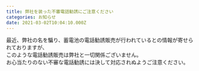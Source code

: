 ```yaml
---
title: 弊社を装った不審電話勧誘にご注意ください
categories: お知らせ
date: 2021-03-02T10:04:10.000Z
---
```


最近、弊社の名を騙り、蓄電池の電話勧誘販売が行われているとの情報が寄せられておりますが、<br>
このような電話勧誘販売は弊社と一切関係ございません。<br>
お心当たりのない不審な電話勧誘には決して対応されぬようご注意ください。
